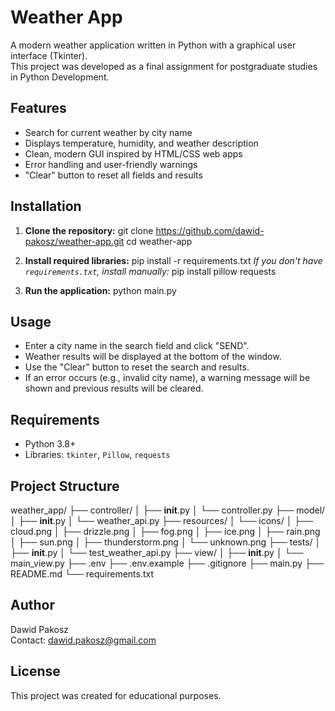 # Weather App

A modern weather application written in Python with a graphical user interface (Tkinter).  
This project was developed as a final assignment for postgraduate studies in Python Development.

## Features

- Search for current weather by city name
- Displays temperature, humidity, and weather description
- Clean, modern GUI inspired by HTML/CSS web apps
- Error handling and user-friendly warnings
- "Clear" button to reset all fields and results

## Installation

1. **Clone the repository:**
git clone https://github.com/dawid-pakosz/weather-app.git
cd weather-app


2. **Install required libraries:**
pip install -r requirements.txt
*If you don't have `requirements.txt`, install manually:*
pip install pillow requests


3. **Run the application:**
python main.py

## Usage

- Enter a city name in the search field and click "SEND".
- Weather results will be displayed at the bottom of the window.
- Use the "Clear" button to reset the search and results.
- If an error occurs (e.g., invalid city name), a warning message will be shown and previous results will be cleared.

## Requirements

- Python 3.8+
- Libraries: `tkinter`, `Pillow`, `requests`

## Project Structure

weather_app/
├── controller/
│   ├── __init__.py
│   └── controller.py
├── model/
│   ├── __init__.py
│   └── weather_api.py
├── resources/
│   └── icons/
│       ├── cloud.png
│       ├── drizzle.png
│       ├── fog.png
│       ├── ice.png
│       ├── rain.png
│       ├── sun.png
│       ├── thunderstorm.png
│       └── unknown.png
├── tests/
│   ├── __init__.py
│   └── test_weather_api.py
├── view/
│   ├── __init__.py
│   └── main_view.py
├── .env
├── .env.example
├── .gitignore
├── main.py
├── README.md
└── requirements.txt



## Author

Dawid Pakosz  
Contact: dawid.pakosz@gmail.com

## License

This project was created for educational purposes.  



